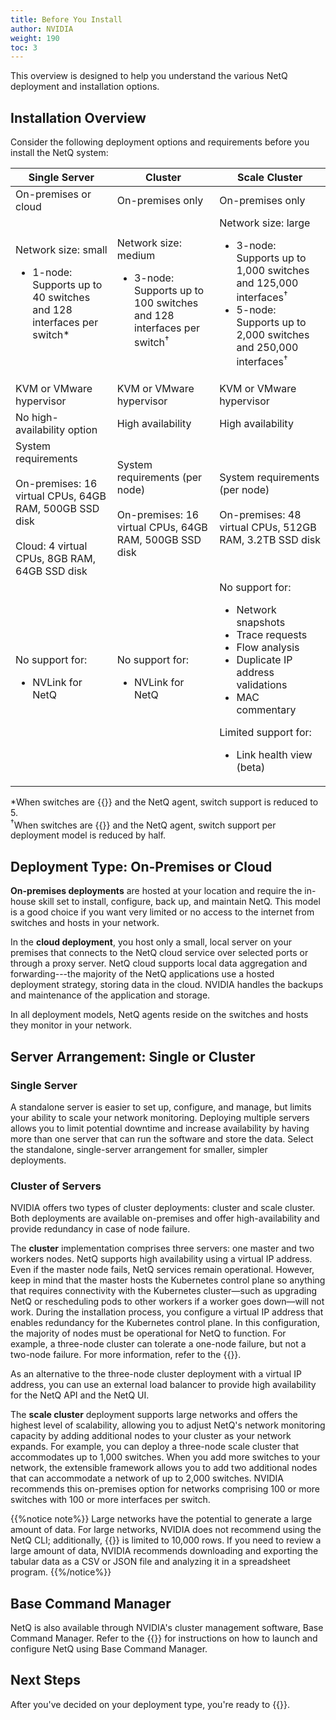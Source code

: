 ```yaml
---
title: Before You Install
author: NVIDIA
weight: 190
toc: 3
---
```


This overview is designed to help you understand the various NetQ deployment and installation options. 

## Installation Overview

Consider the following deployment options and requirements before you install the NetQ system: <!--add BCM column?-->

| Single Server | Cluster| Scale Cluster |
| --- | --- | --- |
| On-premises or cloud | On-premises only | On-premises only |
| Network size: small<ul></ul><ul><li>1-node: Supports up to 40 switches and 128 interfaces per switch* </li></ul>| Network size: medium<ul><li>3-node: Supports up to 100 switches and 128 interfaces per switch<sup>†</sup></li></ul>|  Network size: large<ul><li>3-node: Supports up to 1,000 switches and 125,000 interfaces<sup>†</sup> </li><li>5-node: Supports up to 2,000 switches and 250,000 interfaces<sup>†</sup> </li></ul>|
| KVM or VMware hypervisor | KVM or VMware hypervisor | KVM or VMware hypervisor |
| No high-availability option | High availability | High availability |
| System requirements<br><br> On-premises: 16 virtual CPUs, 64GB RAM, 500GB SSD disk<br><br>Cloud: 4 virtual CPUs, 8GB RAM, 64GB SSD disk | System requirements (per node)<br><br> On-premises: 16 virtual CPUs, 64GB RAM, 500GB SSD disk<br>|  System requirements (per node)<br><br>On-premises: 48 virtual CPUs, 512GB RAM, 3.2TB SSD disk|
| No support for:<ul><li>NVLink for NetQ</li> | No support for:<ul><li>NVLink for NetQ</li>|  No support for:<ul><li>Network snapshots</li><li>Trace requests</li><li>Flow analysis</li><li>Duplicate IP address validations</li><li>MAC commentary</li></ul> Limited support for: <ul><li>Link health view (beta)</li></ul>|

*When switches are {{<link title="Integrate NetQ with Grafana/#requirements-and-support" text="configured with both OpenTelemetry (OTLP)">}} and the NetQ agent, switch support is reduced to 5.<br>
<sup>†</sup>When switches are {{<link title="Integrate NetQ with Grafana/#requirements-and-support" text="configured with both OpenTelemetry (OTLP)">}} and the NetQ agent, switch support per deployment model is reduced by half.


## Deployment Type: On-Premises or Cloud

**On-premises deployments** are hosted at your location and require the in-house skill set to install, configure, back up, and maintain NetQ. This model is a good choice if you want very limited or no access to the internet from switches and hosts in your network. 

In the **cloud deployment**, you host only a small, local server on your premises that connects to the NetQ cloud service over selected ports or through a proxy server. NetQ cloud supports local data aggregation and forwarding---the majority of the NetQ applications use a hosted deployment strategy, storing data in the cloud. NVIDIA handles the backups and maintenance of the application and storage.

In all deployment models, NetQ agents reside on the switches and hosts they monitor in your network.

## Server Arrangement: Single or Cluster

### Single Server

A standalone server is easier to set up, configure, and manage, but limits your ability to scale your network monitoring. Deploying multiple servers allows you to limit potential downtime and increase availability by having more than one server that can run the software and store the data. Select the standalone, single-server arrangement for smaller, simpler deployments.

### Cluster of Servers

NVIDIA offers two types of cluster deployments: cluster and scale cluster. Both deployments are available on-premises and offer high-availability and provide redundancy in case of node failure. 

The **cluster** implementation comprises three servers: one master and two workers nodes. NetQ supports high availability using a virtual IP address. Even if the master node fails, NetQ services remain operational. However, keep in mind that the master hosts the Kubernetes control plane so anything that requires connectivity with the Kubernetes cluster&mdash;such as upgrading NetQ or rescheduling pods to other workers if a worker goes down&mdash;will not work. During the installation process, you configure a virtual IP address that enables redundancy for the Kubernetes control plane. In this configuration, the majority of nodes must be operational for NetQ to function. For example, a three-node cluster can tolerate a one-node failure, but not a two-node failure. For more information, refer to the {{<exlink url="https://etcd.io/docs/v3.3/faq/" text="etcd documentation">}}.

As an alternative to the three-node cluster deployment with a virtual IP address, you can use an external load balancer to provide high availability for the NetQ API and the NetQ UI.

The **scale cluster** deployment supports large networks and offers the highest level of scalability, allowing you to adjust NetQ's network monitoring capacity by adding additional nodes to your cluster as your network expands. For example, you can deploy a three-node scale cluster that accommodates up to 1,000 switches. When you add more switches to your network, the extensible framework allows you to add two additional nodes that can accommodate a network of up to 2,000 switches. NVIDIA recommends this on-premises option for networks comprising 100 or more switches with 100 or more interfaces per switch.  

{{%notice note%}}
Large networks have the potential to generate a large amount of data. For large networks, NVIDIA does not recommend using the NetQ CLI; additionally, {{<link title="Access Data with Cards/#table-settings" text="tabular data in the UI">}} is limited to 10,000 rows. If you need to review a large amount of data, NVIDIA recommends downloading and exporting the tabular data as a CSV or JSON file and analyzing it in a spreadsheet program.
{{%/notice%}}
## Base Command Manager

NetQ is also available through NVIDIA's cluster management software, Base Command Manager. Refer to the {{<exlink url="https://docs.nvidia.com/base-command-manager/#product-manuals" text="Base Command Manager administrator and containerization manuals">}} for instructions on how to launch and configure NetQ using Base Command Manager.

## Next Steps

After you've decided on your deployment type, you're ready to {{<link title="Install the NetQ System" text="install NetQ">}}.